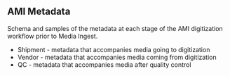 ## AMI Metadata
Schema and samples of the metadata at each stage of the AMI digitization workflow prior to Media Ingest.

* Shipment - metadata that accompanies media going to digitization
* Vendor - metadata that accompanies media coming from digitization
* QC - metadata that accompanies media after quality control
